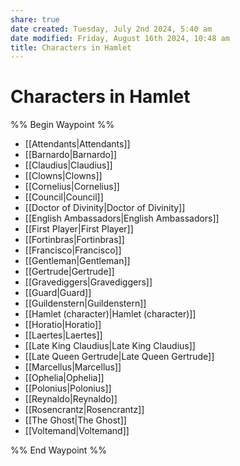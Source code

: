 ```yaml
---
share: true
date created: Tuesday, July 2nd 2024, 5:40 am
date modified: Friday, August 16th 2024, 10:48 am
title: Characters in Hamlet
---
```


# Characters in Hamlet

%% Begin Waypoint %%
- [[Attendants|Attendants]]
- [[Barnardo|Barnardo]]
- [[Claudius|Claudius]]
- [[Clowns|Clowns]]
- [[Cornelius|Cornelius]]
- [[Council|Council]]
- [[Doctor of Divinity|Doctor of Divinity]]
- [[English Ambassadors|English Ambassadors]]
- [[First Player|First Player]]
- [[Fortinbras|Fortinbras]]
- [[Francisco|Francisco]]
- [[Gentleman|Gentleman]]
- [[Gertrude|Gertrude]]
- [[Gravediggers|Gravediggers]]
- [[Guard|Guard]]
- [[Guildenstern|Guildenstern]]
- [[Hamlet (character)|Hamlet (character)]]
- [[Horatio|Horatio]]
- [[Laertes|Laertes]]
- [[Late King Claudius|Late King Claudius]]
- [[Late Queen Gertrude|Late Queen Gertrude]]
- [[Marcellus|Marcellus]]
- [[Ophelia|Ophelia]]
- [[Polonius|Polonius]]
- [[Reynaldo|Reynaldo]]
- [[Rosencrantz|Rosencrantz]]
- [[The Ghost|The Ghost]]
- [[Voltemand|Voltemand]]

%% End Waypoint %%